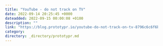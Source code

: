 ```yaml
---
title: "YouTube - do not track on TV"
date: 2022-09-14 20:25:45 +0000
dateadded: 2022-09-15 00:00:08 +0100
description: ""
link: "https://blog.prototypr.io/youtube-do-not-track-on-tv-8796c6c6f6b?source=rss----eb297ea1161a---4"
category:
directory: _directory/prototypr.md
---
```

